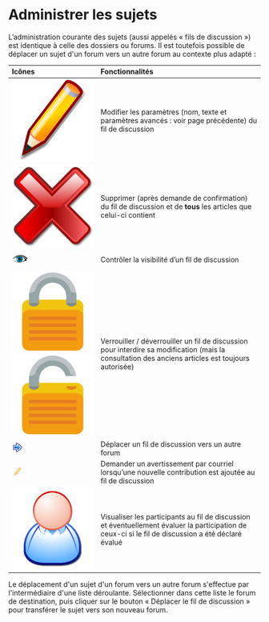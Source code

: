 # Administrer les sujets

L’administration courante des sujets \(aussi appelés « fils de discussion »\) est identique à celle des dossiers ou forums. Il est toutefois possible de déplacer un sujet d'un forum vers un autre forum au contexte plus adapté :

| Icônes | Fonctionnalités |
| :--- | :--- |
| ![](../../.gitbook/assets/image94%20%281%29.svg) | Modifier les paramètres \(nom, texte et paramètres avancés : voir page précédente\) du fil de discussion |
| ![](../../.gitbook/assets/image95%20%281%29.svg) | Supprimer \(après demande de confirmation\) du fil de discussion et de **tous** les articles que celui-ci contient |
| ![](../../.gitbook/assets/image96%20%281%29.png) | Contrôler la visibilité d’un fil de discussion |
| ![](../../.gitbook/assets/image97%20%281%29.svg)![](../../.gitbook/assets/image98%20%281%29.svg) | Verrouiller / déverrouiller un fil de discussion pour interdire sa modification \(mais la consultation des anciens articles est toujours autorisée\) |
| ![](../../.gitbook/assets/graphics129%20%285%29.png) | Déplacer un fil de discussion vers un autre forum |
| ![](../../.gitbook/assets/images68%20%285%29.png) | Demander un avertissement par courriel lorsqu’une nouvelle contribution est ajoutée au fil de discussion |
| ![](../../.gitbook/assets/image103%20%281%29.svg) | Visualiser les participants au fil de discussion et éventuellement évaluer la participation de ceux-ci si le fil de discussion a été déclaré évalué |

Le déplacement d'un sujet d'un forum vers un autre forum s'effectue par l'intermédiaire d'une liste déroulante. Sélectionner dans cette liste le forum de destination, puis cliquer sur le bouton « Déplacer le fil de discussion » pour transférer le sujet vers son nouveau forum.

